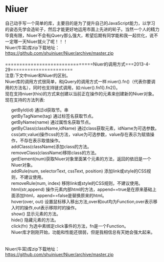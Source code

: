 Niuer
=====

自己动手写一个简单的库，主要目的是为了提升自己的JavaScript能力，以学习的姿态先学会造轮子，然后才能更好地运用市面上先进的轮子。当然一个人的精力毕竟有限，Niuer不会有jQuery那么强大，希望后期有同学能和我一起优化，说不一定哪一天Niuer就火了呢！！！<br/>
Niuer(牛耳)库zip下载地址：<a href="https://github.com/shuiniuer/Niuer/archive/master.zip" target="_blank">https://github.com/shuiniuer/Niuer/archive/master.zip</a>
<br/>
<br/>
===============================Niuer的调用方式===2013-4-29======================<br/>
注意:下文中niuer和Niuer的区别。<br/>
Niuer库的调用方式很简单，和jQuery的调用方式一样:niuer().fn()（代表你要调用的方法名），同时也支持链式调用，如:niuer().fn1().fn2()。<br/>
现在支持niuer(this)的方式来创建以当前正在操作的元素来创建新的Niuer对象。<br/>
现在支持的方法列表:<br/>
<div style="padding-left:20px;line-height:20px;">
getById(id) 通过id获取节。串<br/>
getByTagName(tag) 通过标签名获取节点。<br/>
getByName(name) 通过属性名获取节点。<br/>
getByClass(className,idName) 通过class获取元素，idName为可选参数。<br/> 
css(attr,value)操作css的方法，value为可选参数，value存在表示为赋值操作，不存在表示取值操作。<br/>
addClass(className)添加class的方法。<br/>
removeClass(className)移除class的方法。<br/>
getElement(num)获取Niuer对象里面某个元素的方法，返回的依旧是一个Niuer对象。<br/>
addRule(num, selectorText, cssText, position) 添加link或style的CSS规则，不建议使用。<br/>
removeRule(num, index) 移除link或style的CSS规则，不建议使用。<br/>
html(str,append) 操作元素内部html的方法，append==true是在原来基础上面添加html，append==false是替换原来的html。<br/>
hover(over, out) 设置鼠标移入移出方法,over和out均为Function,over表示移入时的操作,out表示移除时的操作。<br/>
show() 显示元素的方法。<br/>
hide() 隐藏元素的方法。<br/>
click(fn) 为选中素绑定click事件的方法，fn是一个Function。<br/>
Niuer库才刚刚开始，功能和性能还很弱，但是我相信总有天她会强大起来。<br/>
</div>
<br/>
<br/>
Niuer(牛耳)库zip下载地址：<a href="https://github.com/shuiniuer/Niuer/archive/master.zip" target="_blank">https://github.com/shuiniuer/Niuer/archive/master.zip</a>
